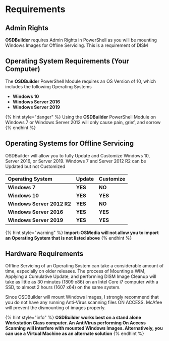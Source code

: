# Requirements

## Admin Rights

**OSDBuilder** requires Admin Rights in PowerShell as you will be mounting Windows Images for Offline Servicing.  This is a requirement of DISM

## Operating System Requirements \(Your Computer\)

The **OSDBuilder** PowerShell Module requires an OS Version of 10, which includes the following Operating Systems

* **Windows 10**
* **Windows Server 2016**
* **Windows Server 2019**

{% hint style="danger" %}
Using the **OSDBuilder** PowerShell Module on Windows 7 or Windows Server 2012 will only cause pain, grief, and sorrow
{% endhint %}

## Operating Systems for Offline Servicing

OSDBuilder will allow you to fully Update and Customize Windows 10, Server 2016, or Server 2019.  Windows 7 and Server 2012 R2 can be Updated but not Customized

| **Operating System** | **Update** | **Customize** |
| :--- | :--- | :--- |
| **Windows 7** | **YES** | **NO** |
| **Windows 10** | **YES** | **YES** |
| **Windows Server 2012 R2** | **YES** | **NO** |
| **Windows Server 2016** | **YES** | **YES** |
| **Windows Server 2019** | **YES** | **YES** |

{% hint style="warning" %}
**Import-OSMedia will not allow you to import an Operating System that is not listed above**
{% endhint %}

## Hardware Requirements

Offline Servicing of an Operating System can take a considerable amount of time, especially on older releases. The process of Mounting a WIM, Applying a Cumulative Update, and performing DISM Image Cleanup will take as little as 30 minutes \(1809 x86\) on an Intel Core i7 computer with a SSD, to almost 2 hours \(1607 x64\) on the same system.

Since OSDBuilder will mount Windows Images, I strongly recommend that you do not have any running Anti-Virus scanning files ON ACCESS. McAfee will prevent the dismounting of images properly.

{% hint style="info" %}
**OSDBuilder works best on a stand alone Workstation Class computer.  An AntiVirus performing On Access Scanning will interfere with mounted Windows Images.  Alternatively, you can use a Virtual Machine as an alternate solution**
{% endhint %}

